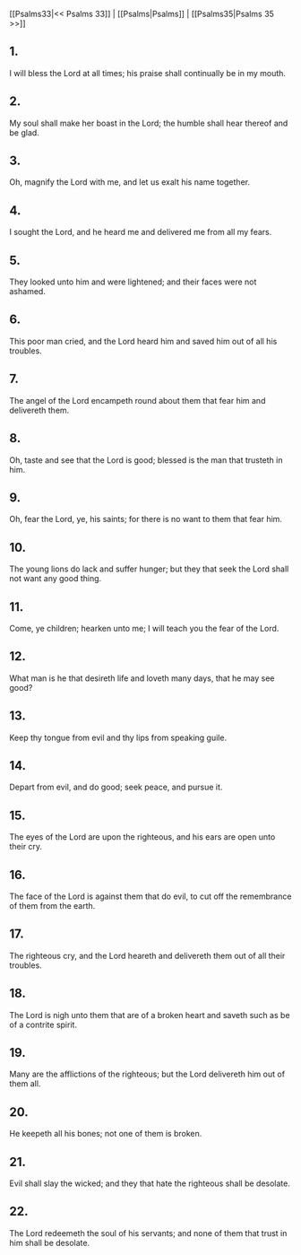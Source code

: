 [[Psalms33|<< Psalms 33]] | [[Psalms|Psalms]] | [[Psalms35|Psalms 35 >>]]
## 1.
I will bless the Lord at all times; his praise shall continually be in my mouth.
## 2.
My soul shall make her boast in the Lord; the humble shall hear thereof and be glad.
## 3.
Oh, magnify the Lord with me, and let us exalt his name together.
## 4.
I sought the Lord, and he heard me and delivered me from all my fears.
## 5.
They looked unto him and were lightened; and their faces were not ashamed.
## 6.
This poor man cried, and the Lord heard him and saved him out of all his troubles.
## 7.
The angel of the Lord encampeth round about them that fear him and delivereth them.
## 8.
Oh, taste and see that the Lord is good; blessed is the man that trusteth in him.
## 9.
Oh, fear the Lord, ye, his saints; for there is no want to them that fear him.
## 10.
The young lions do lack and suffer hunger; but they that seek the Lord shall not want any good thing.
## 11.
Come, ye children; hearken unto me; I will teach you the fear of the Lord.
## 12.
What man is he that desireth life and loveth many days, that he may see good?
## 13.
Keep thy tongue from evil and thy lips from speaking guile.
## 14.
Depart from evil, and do good; seek peace, and pursue it.
## 15.
The eyes of the Lord are upon the righteous, and his ears are open unto their cry.
## 16.
The face of the Lord is against them that do evil, to cut off the remembrance of them from the earth.
## 17.
The righteous cry, and the Lord heareth and delivereth them out of all their troubles.
## 18.
The Lord is nigh unto them that are of a broken heart and saveth such as be of a contrite spirit.
## 19.
Many are the afflictions of the righteous; but the Lord delivereth him out of them all.
## 20.
He keepeth all his bones; not one of them is broken.
## 21.
Evil shall slay the wicked; and they that hate the righteous shall be desolate.
## 22.
The Lord redeemeth the soul of his servants; and none of them that trust in him shall be desolate.

